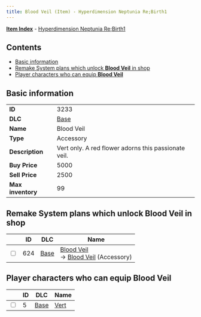 ```yaml
---
title: Blood Veil (Item) - Hyperdimension Neptunia Re;Birth1
---
```


[**Item Index**](/neptunia/rb1/item/index.html) - [Hyperdimension Neptunia Re;Birth1](/neptunia/rb1)

## Contents

- [Basic information](#basic-information)
- [Remake System plans which unlock **Blood Veil** in shop](#remake-system-plans-which-unlock-blood-veil-in-shop)
- [Player characters who can equip **Blood Veil**](#player-characters-who-can-equip-blood-veil)

## Basic information

|   |   |
| -- | -- |
| **ID** | 3233 |
| **DLC** | [Base](/neptunia/rb1/dlc/1-base.html) |
| **Name** | Blood Veil |
| **Type** | Accessory |
| **Description** | Vert only. A red flower adorns this passionate veil. |
| **Buy Price** | 5000 |
| **Sell Price** | 2500 |
| **Max inventory** | 99 |


## Remake System plans which unlock **Blood Veil** in shop

|    | ID | DLC | Name |
| -- | -- | --- | ---- |
| <input type="checkbox" id="rb1-remake-1-624" class="trackbox" /> | 624 | [Base](/neptunia/rb1/dlc/1-base.html) | [Blood Veil](/neptunia/rb1/remake/1-624-blood-veil.html)<br /> → [Blood Veil](/neptunia/rb1/item/1-3233-blood-veil.html) (Accessory) |


## Player characters who can equip **Blood Veil**

|    | ID | DLC | Name |
| -- | -- | --- | ---- |
| <input type="checkbox" id="rb1-player-1-5" class="trackbox" /> | 5 | [Base](/neptunia/rb1/dlc/1-base.html) | [Vert](/neptunia/rb1/player/1-5-vert.html) |
